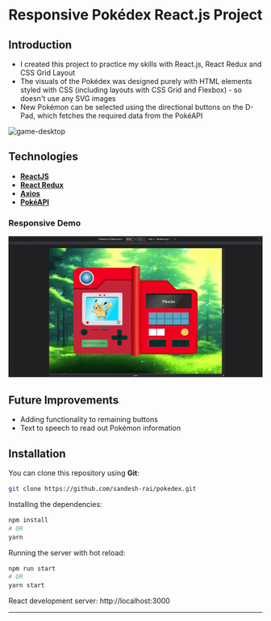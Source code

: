 # Responsive Pokédex React.js Project

## Introduction
- I created this project to practice my skills with React.js, React Redux and CSS Grid Layout
- The visuals of the Pokédex was designed purely with HTML elements styled with CSS (including layouts with CSS Grid and Flexbox) - so doesn't use any SVG images
- New Pokémon can be selected using the directional buttons on the D-Pad, which fetches the required data from the PokéAPI

<img src="https://github.com/sandesh-rai/pokedex/blob/main/src/assets/screenshot_desktop.png" alt="game-desktop"/>

## Technologies
- **[ReactJS](https://reactjs.org)**
- **[React Redux](https://react-redux.js.org/)**
- **[Axios](https://github.com/axios/axios)**
- **[PokéAPI](https://pokeapi.co/)**

### Responsive Demo
![Responsive Demo](https://github.com/sandesh-rai/pokedex/blob/main/src/assets/pokedex_demo.gif)

## Future Improvements
- Adding functionality to remaining buttons
- Text to speech to read out Pokémon information

## Installation

You can clone this repository using __Git__:
```bash
git clone https://github.com/sandesh-rai/pokedex.git
```

Installing the dependencies:
```bash
npm install 
# OR
yarn
```

Running the server with hot reload:
```bash
npm run start
# OR
yarn start
```

React development server: http://localhost:3000

---

